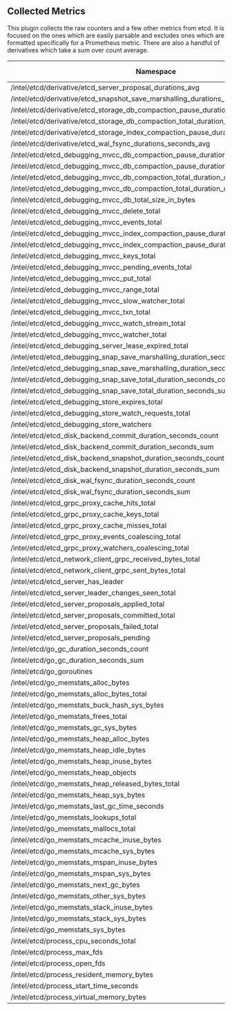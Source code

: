 ## Collected Metrics

This plugin collects the raw counters and a few other metrics from etcd.  It is focused on the ones which are easily parsable and excludes ones which are formatted specifically for a Prometheus metric.  There are also a handful of derivatives which take a sum over count average.

Namespace | Data Type | Description
----------|-----------|-----------------------
/intel/etcd/derivative/etcd_server_proposal_durations_avg | | 
/intel/etcd/derivative/etcd_snapshot_save_marshalling_durations_seconds_avg | | 
/intel/etcd/derivative/etcd_storage_db_compaction_pause_duration_milliseconds_avg | | 
/intel/etcd/derivative/etcd_storage_db_compaction_total_duration_milliseconds_avg | | 
/intel/etcd/derivative/etcd_storage_index_compaction_pause_duration_milliseconds_avg | | 
/intel/etcd/derivative/etcd_wal_fsync_durations_seconds_avg | | 
/intel/etcd/etcd_debugging_mvcc_db_compaction_pause_duration_milliseconds_count | | 
/intel/etcd/etcd_debugging_mvcc_db_compaction_pause_duration_milliseconds_sum | | 
/intel/etcd/etcd_debugging_mvcc_db_compaction_total_duration_milliseconds_count | | 
/intel/etcd/etcd_debugging_mvcc_db_compaction_total_duration_milliseconds_sum | | 
/intel/etcd/etcd_debugging_mvcc_db_total_size_in_bytes | | 
/intel/etcd/etcd_debugging_mvcc_delete_total | | 
/intel/etcd/etcd_debugging_mvcc_events_total | | 
/intel/etcd/etcd_debugging_mvcc_index_compaction_pause_duration_milliseconds_count | | 
/intel/etcd/etcd_debugging_mvcc_index_compaction_pause_duration_milliseconds_sum | | 
/intel/etcd/etcd_debugging_mvcc_keys_total | | 
/intel/etcd/etcd_debugging_mvcc_pending_events_total | | 
/intel/etcd/etcd_debugging_mvcc_put_total | | 
/intel/etcd/etcd_debugging_mvcc_range_total | | 
/intel/etcd/etcd_debugging_mvcc_slow_watcher_total | | 
/intel/etcd/etcd_debugging_mvcc_txn_total | | 
/intel/etcd/etcd_debugging_mvcc_watch_stream_total | | 
/intel/etcd/etcd_debugging_mvcc_watcher_total | | 
/intel/etcd/etcd_debugging_server_lease_expired_total | | 
/intel/etcd/etcd_debugging_snap_save_marshalling_duration_seconds_count | | 
/intel/etcd/etcd_debugging_snap_save_marshalling_duration_seconds_sum | | 
/intel/etcd/etcd_debugging_snap_save_total_duration_seconds_count | | 
/intel/etcd/etcd_debugging_snap_save_total_duration_seconds_sum | | 
/intel/etcd/etcd_debugging_store_expires_total | | 
/intel/etcd/etcd_debugging_store_watch_requests_total | | 
/intel/etcd/etcd_debugging_store_watchers | | 
/intel/etcd/etcd_disk_backend_commit_duration_seconds_count | | 
/intel/etcd/etcd_disk_backend_commit_duration_seconds_sum | | 
/intel/etcd/etcd_disk_backend_snapshot_duration_seconds_count | | 
/intel/etcd/etcd_disk_backend_snapshot_duration_seconds_sum | | 
/intel/etcd/etcd_disk_wal_fsync_duration_seconds_count | | 
/intel/etcd/etcd_disk_wal_fsync_duration_seconds_sum | | 
/intel/etcd/etcd_grpc_proxy_cache_hits_total | | 
/intel/etcd/etcd_grpc_proxy_cache_keys_total | | 
/intel/etcd/etcd_grpc_proxy_cache_misses_total | | 
/intel/etcd/etcd_grpc_proxy_events_coalescing_total | | 
/intel/etcd/etcd_grpc_proxy_watchers_coalescing_total | | 
/intel/etcd/etcd_network_client_grpc_received_bytes_total | | 
/intel/etcd/etcd_network_client_grpc_sent_bytes_total | | 
/intel/etcd/etcd_server_has_leader | | 
/intel/etcd/etcd_server_leader_changes_seen_total | | 
/intel/etcd/etcd_server_proposals_applied_total | | 
/intel/etcd/etcd_server_proposals_committed_total | | 
/intel/etcd/etcd_server_proposals_failed_total | | 
/intel/etcd/etcd_server_proposals_pending | | 
/intel/etcd/go_gc_duration_seconds_count | | 
/intel/etcd/go_gc_duration_seconds_sum | | 
/intel/etcd/go_goroutines | | 
/intel/etcd/go_memstats_alloc_bytes | | 
/intel/etcd/go_memstats_alloc_bytes_total | | 
/intel/etcd/go_memstats_buck_hash_sys_bytes | | 
/intel/etcd/go_memstats_frees_total | | 
/intel/etcd/go_memstats_gc_sys_bytes | | 
/intel/etcd/go_memstats_heap_alloc_bytes | | 
/intel/etcd/go_memstats_heap_idle_bytes | | 
/intel/etcd/go_memstats_heap_inuse_bytes | | 
/intel/etcd/go_memstats_heap_objects | | 
/intel/etcd/go_memstats_heap_released_bytes_total | | 
/intel/etcd/go_memstats_heap_sys_bytes | | 
/intel/etcd/go_memstats_last_gc_time_seconds | | 
/intel/etcd/go_memstats_lookups_total | | 
/intel/etcd/go_memstats_mallocs_total | | 
/intel/etcd/go_memstats_mcache_inuse_bytes | | 
/intel/etcd/go_memstats_mcache_sys_bytes | | 
/intel/etcd/go_memstats_mspan_inuse_bytes | | 
/intel/etcd/go_memstats_mspan_sys_bytes | | 
/intel/etcd/go_memstats_next_gc_bytes | | 
/intel/etcd/go_memstats_other_sys_bytes | | 
/intel/etcd/go_memstats_stack_inuse_bytes | | 
/intel/etcd/go_memstats_stack_sys_bytes | | 
/intel/etcd/go_memstats_sys_bytes | | 
/intel/etcd/process_cpu_seconds_total | | 
/intel/etcd/process_max_fds | | 
/intel/etcd/process_open_fds | | 
/intel/etcd/process_resident_memory_bytes | | 
/intel/etcd/process_start_time_seconds | | 
/intel/etcd/process_virtual_memory_bytes | | 
